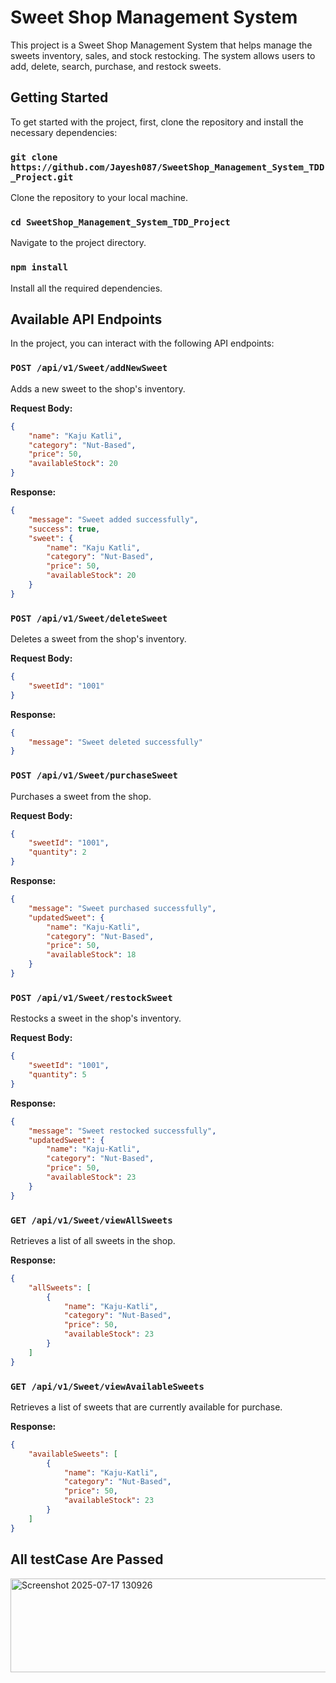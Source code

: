 
# Sweet Shop Management System

This project is a Sweet Shop Management System that helps manage the sweets inventory, sales, and stock restocking. The system allows users to add, delete, search, purchase, and restock sweets.

## Getting Started

To get started with the project, first, clone the repository and install the necessary dependencies:

### `git clone https://github.com/Jayesh087/SweetShop_Management_System_TDD_Project.git`
Clone the repository to your local machine.

### `cd SweetShop_Management_System_TDD_Project`
Navigate to the project directory.

### `npm install`
Install all the required dependencies.

## Available API Endpoints

In the project, you can interact with the following API endpoints:

### `POST /api/v1/Sweet/addNewSweet`
Adds a new sweet to the shop's inventory.

**Request Body:**
```json
{
    "name": "Kaju Katli",
    "category": "Nut-Based",
    "price": 50,
    "availableStock": 20
}
```
**Response:**
```json
{
    "message": "Sweet added successfully",
    "success": true,
    "sweet": {
        "name": "Kaju Katli",
        "category": "Nut-Based",
        "price": 50,
        "availableStock": 20
    }
}
```

### `POST /api/v1/Sweet/deleteSweet`
Deletes a sweet from the shop's inventory.

**Request Body:**
```json
{
    "sweetId": "1001"
}
```
**Response:**
```json
{
    "message": "Sweet deleted successfully"
}
```

### `POST /api/v1/Sweet/purchaseSweet`
Purchases a sweet from the shop.

**Request Body:**
```json
{
    "sweetId": "1001",
    "quantity": 2
}
```
**Response:**
```json
{
    "message": "Sweet purchased successfully",
    "updatedSweet": {
        "name": "Kaju-Katli",
        "category": "Nut-Based",
        "price": 50,
        "availableStock": 18
    }
}
```

### `POST /api/v1/Sweet/restockSweet`
Restocks a sweet in the shop's inventory.

**Request Body:**
```json
{
    "sweetId": "1001",
    "quantity": 5
}
```
**Response:**
```json
{
    "message": "Sweet restocked successfully",
    "updatedSweet": {
        "name": "Kaju-Katli",
        "category": "Nut-Based",
        "price": 50,
        "availableStock": 23
    }
}
```

### `GET /api/v1/Sweet/viewAllSweets`
Retrieves a list of all sweets in the shop.

**Response:**
```json
{
    "allSweets": [
        {
            "name": "Kaju-Katli",
            "category": "Nut-Based",
            "price": 50,
            "availableStock": 23
        }
    ]
}
```

### `GET /api/v1/Sweet/viewAvailableSweets`
Retrieves a list of sweets that are currently available for purchase.

**Response:**
```json
{
    "availableSweets": [
        {
            "name": "Kaju-Katli",
            "category": "Nut-Based",
            "price": 50,
            "availableStock": 23
        }
    ]
}
```

## All testCase Are Passed 

<img width="514" height="150" alt="Screenshot 2025-07-17 130926" src="https://github.com/user-attachments/assets/cb1b2d0d-dfd7-48b8-98d3-e18595581858" />

